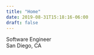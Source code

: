 ```yaml
---
title: "Home"
date: 2019-08-31T15:18:16-06:00
draft: false
---
```

Software Engineer  
San Diego, CA